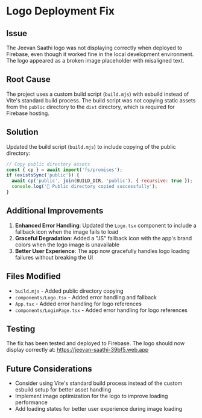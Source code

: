 # Logo Deployment Fix

## Issue
The Jeevan Saathi logo was not displaying correctly when deployed to Firebase, even though it worked fine in the local development environment. The logo appeared as a broken image placeholder with misaligned text.

## Root Cause
The project uses a custom build script (`build.mjs`) with esbuild instead of Vite's standard build process. The build script was not copying static assets from the `public` directory to the `dist` directory, which is required for Firebase hosting.

## Solution
Updated the build script (`build.mjs`) to include copying of the public directory:

```javascript
// Copy public directory assets
const { cp } = await import('fs/promises');
if (existsSync('public')) {
  await cp('public', join(BUILD_DIR, 'public'), { recursive: true });
  console.log('📁 Public directory copied successfully');
}
```

## Additional Improvements
1. **Enhanced Error Handling**: Updated the `Logo.tsx` component to include a fallback icon when the image fails to load
2. **Graceful Degradation**: Added a "JS" fallback icon with the app's brand colors when the logo image is unavailable
3. **Better User Experience**: The app now gracefully handles logo loading failures without breaking the UI

## Files Modified
- `build.mjs` - Added public directory copying
- `components/Logo.tsx` - Added error handling and fallback
- `App.tsx` - Added error handling for logo references
- `components/LoginPage.tsx` - Added error handling for logo references

## Testing
The fix has been tested and deployed to Firebase. The logo should now display correctly at: https://jeevan-saathi-39bf5.web.app

## Future Considerations
- Consider using Vite's standard build process instead of the custom esbuild setup for better asset handling
- Implement image optimization for the logo to improve loading performance
- Add loading states for better user experience during image loading 